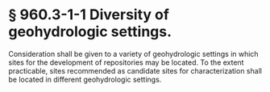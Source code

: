 # § 960.3-1-1   Diversity of geohydrologic settings.

Consideration shall be given to a variety of geohydrologic settings in which sites for the development of repositories may be located. To the extent practicable, sites recommended as candidate sites for characterization shall be located in different geohydrologic settings.




